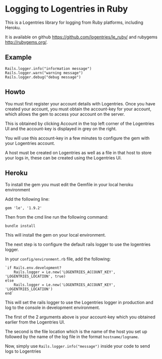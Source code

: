 Logging to Logentries in Ruby
=============================

This is a Logentries library for logging from Ruby platforms, including Heroku.

It is available on github <https://github.com/logentries/le_ruby/> and rubygems
<http://rubygems.org/>.


Example
-------

    Rails.logger.info("information message")
    Rails.logger.warn("warning message")
    Rails.logger.debug("debug message")


Howto
-----

You must first register your account details with Logentries. Once you have
created your account, you must obtain the account-key for your account, which
allows the gem to access your account on the server.

This is obtained by clicking Account in the top left corner of the Logentries
UI and the account-key is displayed in grey on the right.

You will use this account-key in a few minutes to configure the gem with your
Logentries account.

A host must be created on Logentries as well as a file in that host to store
your logs in, these can be created using the Logentries UI.

Heroku
------

To install the gem you must edit the Gemfile in your local heroku environment

Add the following line:

    gem 'le', '1.9.2'

Then from the cmd line run the following command:

    bundle install

This will install the gem on your local environment.

The next step is to configure the default rails logger to use the logentries
logger.

In your `config/environment.rb` file, add the following:

    `if Rails.env.development?
        Rails.logger = Le.new('LOGENTRIES_ACCOUNT_KEY', 'LOGENTRIES_LOCATION', true)
    else
        Rails.logger = Le.new('LOGENTRIES_ACCOUNT_KEY', 'LOGENTRIES_LOCATION')
    end`

This will set the rails logger to use the Logentries logger in production and log to the console in development environment.

The first of the 2 arguments above is your account-key which you obtained
earlier from the Logentries UI.

The second is the file location which is the name of the host you set up
followed by the name of the log file in the format `hostname/logname`.

Now, simply use `Rails.logger.info("message")` inside your code to send logs to Logentries
